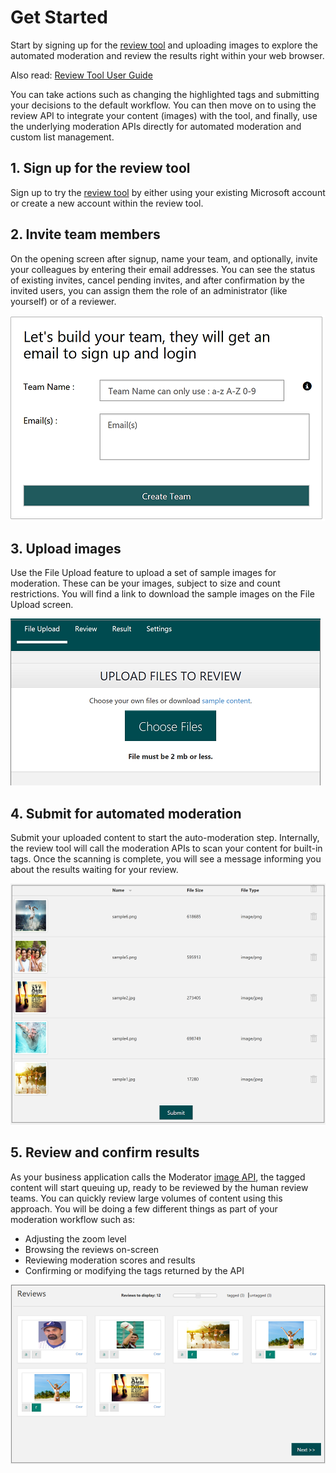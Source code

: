 <!-- 
NavPath: Content Moderator
LinkLabel: Get Started
Url: content-moderator/documentation/quickstart
Weight: 190
-->

# Get Started #
Start by signing up for the [review tool](http://contentmoderator.cognitive.microsoft.com/ "Content Moderator Review Tool") and uploading images to explore the automated moderation and review the  results right within your web browser. 

Also read: [Review Tool User Guide](review-tool-user-guide/signup.md)

You can take actions such as changing the highlighted tags and submitting your decisions to the default workflow. You can then move on to using the review API to integrate your content (images) with the tool, and finally, use the underlying moderation APIs directly for automated moderation and custom list management.

## 1. Sign up for the review tool ##
Sign up to try the [review tool](http://contentmoderator.cognitive.microsoft.com/ "Content Moderator Review Tool") by either using your existing Microsoft account or create a new account within the review tool.

## 2. Invite team members ##
On the opening screen after signup, name your team, and optionally, invite your colleagues by entering their email addresses. You can see the status of existing invites, cancel pending invites, and after confirmation by the invited users, you can assign them the role of an administrator (like yourself) or of a reviewer.

![Invite team member](images/QuickStart-2-small.png)

## 3. Upload images ##
Use the File Upload feature to upload a set of sample images for moderation. These can be your images, subject to size and count restrictions. You will find a link to download the sample images on the File Upload screen.

![Upload files](images/QuickStart-3.PNG)

## 4. Submit for automated moderation ##
Submit your uploaded content to start the auto-moderation step. Internally, the review tool will call the moderation APIs to scan your content for built-in tags. Once the scanning is complete, you will see a message informing you about the results waiting for your review.

![Moderate files](images/QuickStart-4.PNG)

## 5. Review and confirm results ##
As your business application calls the Moderator [image API](image-moderation-api.md "Image Moderation API"), the tagged content will start queuing up, ready to be reviewed by the human review teams. You can quickly review large volumes of content using this approach. You will be doing a few different things as part of your moderation workflow such as:

- Adjusting the zoom level
- Browsing the reviews on-screen
- Reviewing moderation scores and results
- Confirming or modifying the tags returned by the API

![Review results](images/QuickStart-5.PNG)
